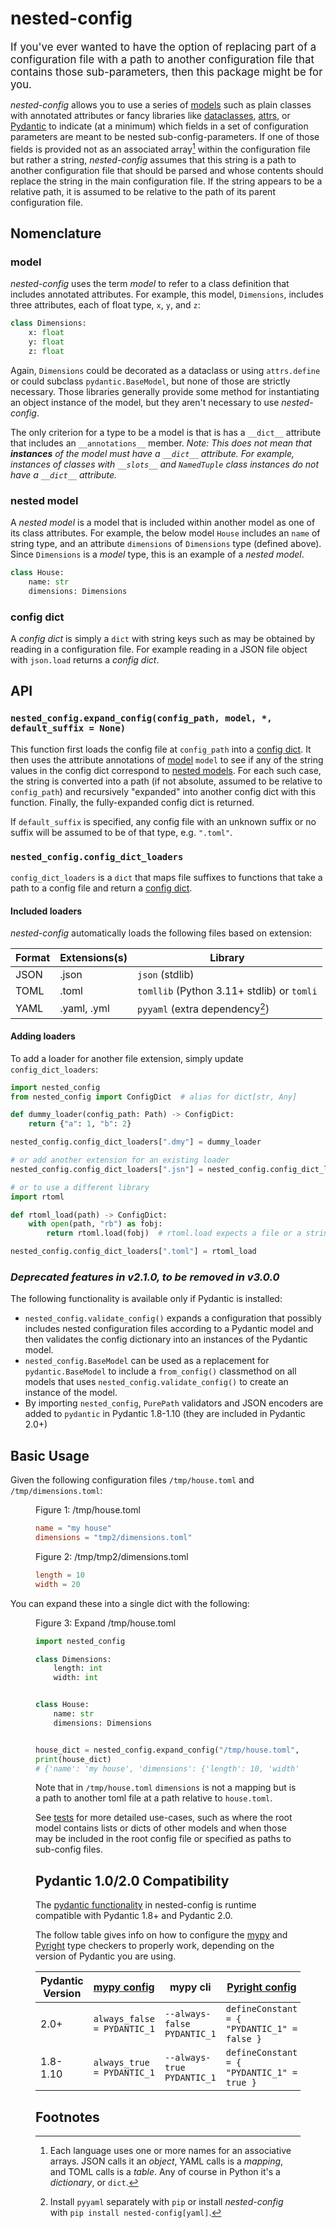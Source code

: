 # nested-config

<span style="font-size: larger">If you've ever wanted to have the option of replacing part
 of a configuration file with a path to another configuration file that contains those
sub-parameters, then this package might be for you.</span>

_nested-config_ allows you to use a series of [models](#model) such as plain classes with
annotated attributes or fancy libraries like [dataclasses][dataclasses], [attrs][attrs],
or [Pydantic][pydantic] to indicate (at a minimum) which fields in a set of configuration
parameters are meant to be nested sub-config-parameters. If one of those fields is
provided not as an associated array[^assoc-array] within the configuration file but rather
a string, _nested-config_ assumes that this string is a path to another configuration file
that should be parsed and whose contents should replace the string in the main
configuration file. If the string appears to be a relative path, it is assumed to be
relative to the path of its parent configuration file.

## Nomenclature

### model

_nested-config_ uses the term _model_ to refer to a class definition that includes
annotated attributes. For example, this model, `Dimensions`, includes three attributes,
each of float type, `x`, `y`, and `z`:

```python
class Dimensions:
    x: float
    y: float
    z: float
```

Again, `Dimensions` could be decorated as a dataclass or using `attrs.define` or could
subclass `pydantic.BaseModel`, but none of those are strictly necessary. Those libraries
generally provide some method for instantiating an object instance of the model, but they
aren't necessary to use _nested-config_.

The only criterion for a type to be a model is that is has a `__dict__` attribute that
includes an `__annotations__` member. <span style="font-style: italic">Note: This does not
mean that **instances** of the
model must have a `__dict__` attribute. For example, instances of classes with `__slots__`
and `NamedTuple` class instances do not have a `__dict__` attribute.</span>

### nested model

A _nested model_ is a model that is included within another model as one of its class
attributes. For example, the below model `House` includes an `name` of string type, and an
attribute `dimensions` of `Dimensions` type (defined above). Since `Dimensions` is a
_model_ type, this is an example of a _nested model_.

```python
class House:
    name: str
    dimensions: Dimensions
```

### config dict

A _config dict_ is simply a `dict` with string keys such as may be obtained by reading in a
configuration file. For example reading in a JSON file object with `json.load` returns a
_config dict_.

## API

### `nested_config.expand_config(config_path, model, *, default_suffix = None)`

This function first loads the config file at `config_path` into a [config
dict](#config-dict). It then uses the attribute annotations of [model](#model) `model` to
see if any of the string values in the config dict correspond to [nested
models](#nested-model). For each such case, the string is converted into a path (if not
absolute, assumed to be relative to `config_path`) and recursively "expanded" into another
config dict with this function. Finally, the fully-expanded config dict is returned.

If `default_suffix` is specified, any config file with an unknown suffix or no suffix will
be assumed to be of that type, e.g. `".toml"`.

### `nested_config.config_dict_loaders`

`config_dict_loaders` is a `dict` that maps file suffixes to functions that take a path to
a config file and return a [config dict](#config-dict).

#### Included loaders

_nested-config_ automatically loads the following files based on extension:

| Format | Extensions(s) | Library                                    |
| ------ | ------------- | ------------------------------------------ |
| JSON   | .json         | `json` (stdlib)                            |
| TOML   | .toml         | `tomllib` (Python 3.11+ stdlib) or `tomli` |
| YAML   | .yaml, .yml   | `pyyaml` (extra dependency[^yaml-extra])   |

#### Adding loaders

To add a loader for another file extension, simply update `config_dict_loaders`:

```python
import nested_config
from nested_config import ConfigDict  # alias for dict[str, Any]

def dummy_loader(config_path: Path) -> ConfigDict:
    return {"a": 1, "b": 2}

nested_config.config_dict_loaders[".dmy"] = dummy_loader

# or add another extension for an existing loader
nested_config.config_dict_loaders[".jsn"] = nested_config.config_dict_loaders[".json"]

# or to use a different library
import rtoml

def rtoml_load(path) -> ConfigDict:
    with open(path, "rb") as fobj:
        return rtoml.load(fobj)  # rtoml.load expects a file or a string of TOML text

nested_config.config_dict_loaders[".toml"] = rtoml_load
```

### _Deprecated features in v2.1.0, to be removed in v3.0.0_

The following functionality is available only if Pydantic is installed:

- `nested_config.validate_config()` expands a configuration that possibly includes nested
  configuration files according to a Pydantic model and then validates the config
  dictionary into an instances of the Pydantic model.
- `nested_config.BaseModel` can be used as a replacement for `pydantic.BaseModel` to
  include a `from_config()` classmethod on all models that uses
  `nested_config.validate_config()` to create an instance of the model.
- By importing `nested_config`, `PurePath` validators and JSON encoders are added to
  `pydantic` in Pydantic 1.8-1.10 (they are included in Pydantic 2.0+)

## Basic Usage

Given the following configuration files `/tmp/house.toml` and `/tmp/dimensions.toml`:

<figure>
<figcaption>Figure 1: /tmp/house.toml</figcaption>

```toml
name = "my house"
dimensions = "tmp2/dimensions.toml"
```

</figure>

<figure>
<figcaption>Figure 2: /tmp/tmp2/dimensions.toml</figcaption>

```toml
length = 10
width = 20
```

</figure>

You can expand these into a single dict with the following:

<figure>
<figcaption>Figure 3: Expand /tmp/house.toml</figcaption>

```python
import nested_config

class Dimensions:
    length: int
    width: int


class House:
    name: str
    dimensions: Dimensions


house_dict = nested_config.expand_config("/tmp/house.toml", House)
print(house_dict)
# {'name': 'my house', 'dimensions': {'length': 10, 'width': 20}}
```

Note that in `/tmp/house.toml` `dimensions` is not a mapping but is a path to another toml
file at a path relative to `house.toml`.

See [tests](https://gitlab.com/osu-nrsg/nested-config/-/tree/master/tests) for more
detailed use-cases, such as where the root model contains lists or dicts of other models
and when those may be included in the root config file or specified as paths to sub-config
files.

## Pydantic 1.0/2.0 Compatibility

The [pydantic functionality](#deprecated-features-in-v210-to-be-removed-in-v300) in nested-config is runtime compatible with Pydantic 1.8+ and Pydantic 2.0.

The follow table gives info on how to configure the [mypy](https://www.mypy-lang.org/) and
[Pyright](https://microsoft.github.io/pyright) type checkers to properly work, depending
on the version of Pydantic you are using.

| Pydantic Version | [mypy config][1]            | mypy cli                    | [Pyright config][2]                         |
|------------------|-----------------------------|-----------------------------|---------------------------------------------|
| 2.0+             | `always_false = PYDANTIC_1` | `--always-false PYDANTIC_1` | `defineConstant = { "PYDANTIC_1" = false }` |
| 1.8-1.10         | `always_true = PYDANTIC_1`  | `--always-true PYDANTIC_1`  | `defineConstant = { "PYDANTIC_1" = true }`  |

## Footnotes

[^yaml-extra]: Install `pyyaml` separately with `pip` or install _nested-config_ with
               `pip install nested-config[yaml]`.

[^assoc-array]: Each language uses one or more names for an associative arrays. JSON calls
                it an _object_, YAML calls is a _mapping_, and TOML calls is a _table_.
                Any of course in Python it's a _dictionary_, or `dict`.

[1]: https://mypy.readthedocs.io/en/latest/config_file.html
[2]: https://microsoft.github.io/pyright/#/configuration
[dataclasses]: https://docs.python.org/3/library/dataclasses.html
[attrs]: https://www.attrs.org
[pydantic]: https://pydantic.dev
